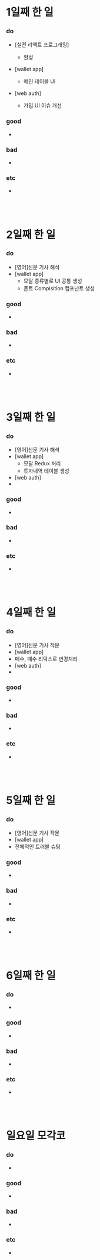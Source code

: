 # 1일째 한 일 
### do
- [실전 리액트 프로그래밍]
	- 완성
	
- [wallet app]
	- 메인 테이블 UI
	
- [web auth]
	- 가입 UI 이슈 개선
 
### good
- 

### bad
- 

### etc
- 

<br /><br />

# 2일째 한 일 
### do
- [영어]신문 기사 해석
- [wallet app]
	- 모달 종류별로 UI 공통 생성
	- 폰트 Compisition 컴포넌트 생성


### good
-

### bad
-

### etc
-

<br /><br />

# 3일째 한 일 
### do
- [영어]신문 기사 해석
- [wallet app]
 	- 모달 Redux 처리
 	- 투자내역 테이블 생성
- [web auth]
 - 

### good
-

### bad
-

### etc
-

<br /><br />

# 4일째 한 일 
### do
- [영어]신문 기사 작문
- [wallet app]
 - 매수, 매수 리덕스로 변경처리
- [web auth]
 - 

### good
-

### bad
-

### etc
- 

<br /><br />

# 5일째 한 일 
### do
- [영어]신문 기사 작문
- [wallet app]
 - 전체적인 트러블 슈팅

### good
-

### bad
-

### etc
- 

<br /><br />

# 6일째 한 일 
### do
-

### good
-
 
### bad
-

### etc
-

<br /><br />

# 일요일 모각코
### do
-

### good
-

### bad
- 

### etc
-

<br /><br />
